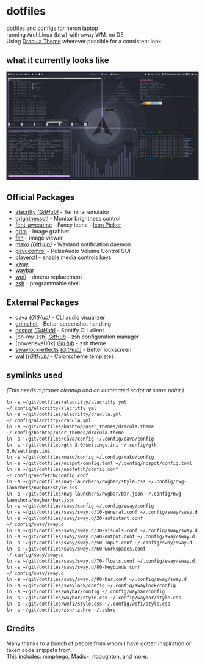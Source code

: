 # dotfiles
dotfiles and configs for heron laptop  
running ArchLinux (btw) with sway WM, no DE  
Using [Dracula Theme](https://draculatheme.com/) wherever possible for a consistent look.

## what it currently looks like
![preview](./preview.png)

## Official Packages
- [alacritty](https://archlinux.org/packages/community/x86_64/alacritty/) *[(GitHub)](https://github.com/alacritty/alacritty)* - Terminal emulator
- [brightnessctl](https://archlinux.org/packages/community/x86_64/brightnessctl/) - Monitor brightness control
- [font-awesome](https://archlinux.org/packages/community/any/font-awesome/) - Fancy icons - [Icon Picker](https://fontawesome.com/v5.15/icons?d=gallery&p=2&m=free)
- [grim](https://github.com/emersion/grim) - Image grabber
- [feh](https://archlinux.org/packages/extra/x86_64/feh/) - image viewer
- [mako](https://archlinux.org/packages/community/x86_64/mako/) *[(GitHub)](https://github.com/emersion/mako)* - Wayland notification daemon
- [pavucontrol](https://archlinux.org/packages/extra/x86_64/pavucontrol/) - PulseAudio Volume Control GUI
- [playerctl](https://archlinux.org/packages/community/x86_64/playerctl/) - enable media controls keys
- [sway](https://github.com/swaywm/sway)
- [waybar](https://github.com/Alexays/Waybar)
- [wofi](https://hg.sr.ht/~scoopta/wofi) - dmenu replacement
- [zsh](https://archlinux.org/packages/extra/x86_64/zsh/) - programmable shell

## External Packages
- [cava](https://aur.archlinux.org/packages/cava/) *[(GitHub)](https://github.com/karlstav/cava)* - CLI audio visualizer
- [grimshot](https://aur.archlinux.org/packages/grimshot/) - Better screenshot handling
- [ncspot](https://aur.archlinux.org/packages/ncspot/) *[(GitHub)](https://github.com/hrkfdn/ncspot)* - Spotify CLI client
- [oh-my-zsh] *[GitHub](https://github.com/ohmyzsh/ohmyzsh)* - zsh configuration manager
- [powerlevel10k] *[GitHub](https://github.com/romkatv/powerlevel10k)* - zsh theme
- [swaylock-effects](https://aur.archlinux.org/packages/swaylock-effects-git/) *[(GitHub)](https://github.com/mortie/swaylock-effects)* - Better lockscreen
- [wal](https://aur.archlinux.org/packages/wal-git/) *[([GitHub)](https://github.com/dylanaraps/wal)* - Colorscheme templates


## symlinks used
*(This needs a proper cleanup and an automated script at some point.)*
```
ln -s ~/git/dotfiles/alacritty/alacritty.yml ~/.config/alacritty/alacritty.yml
ln -s ~/git/dotfiles/alacritty/dracula.yml ~/.config/alacritty/dracula.yml
ln -s ~/git/dotfiles/bashtop/user_themes/dracula.theme ~/.config/bashtop/user_themes/dracula.theme
ln -s ~/git/dotfiles/cava/config ~/.config/cava/config
ln -s ~/git/dotfiles/gtk-3.0/settings.ini ~/.config/gtk-3.0/settings.ini
ln -s ~/git/dotfiles/mako/config ~/.config/mako/config
ln -s ~/git/dotfiles/ncspot/config.toml ~/.config/ncspot/config.toml
ln -s ~/git/dotfiles/neofetch/config.conf ~/.config/neofetch/config.conf
ln -s ~/git/dotfiles/nwg-launchers/nwgbar/style.css ~/.config/nwg-launchers/nwgbar/style.css
ln -s ~/git/dotfiles/nwg-launchers/nwgbar/bar.json ~/.config/nwg-launchers/nwgbar/bar.json
ln -s ~/git/dotfiles/sway/config ~/.config/sway/config
ln -s ~/git/dotfiles/sway/sway.d/10-general.conf ~/.config/sway/sway.d
ln -s ~/git/dotfiles/sway/sway.d/20-autostart.conf ~/.config/sway/sway.d
ln -s ~/git/dotfiles/sway/sway.d/30-visuals.conf ~/.config/sway/sway.d
ln -s ~/git/dotfiles/sway/sway.d/40-output.conf ~/.config/sway/sway.d
ln -s ~/git/dotfiles/sway/sway.d/50-input.conf ~/.config/sway/sway.d
ln -s ~/git/dotfiles/sway/sway.d/60-workspaces.conf ~/.config/sway/sway.d
ln -s ~/git/dotfiles/sway/sway.d/70-floats.conf ~/.config/sway/sway.d
ln -s ~/git/dotfiles/sway/sway.d/80-keybinds.conf ~/.config/sway/sway.d
ln -s ~/git/dotfiles/sway/sway.d/90-bar.conf ~/.config/sway/sway.d
ln -s ~/git/dotfiles/swaylock/config ~/.config/swaylock/config
ln -s ~/git/dotfiles/waybar/config ~/.config/waybar/config
ln -s ~/git/dotfiles/waybar/style.css ~/.config/waybar/style.css
ln -s ~/git/dotfiles/wofi/style.css ~/.config/wofi/style.css
ln -s ~/git/dotfiles/zsh/.zshrc ~/.zshrc
```

## Credits
Many thanks to a bunch of people from whom I have gotten inspiration or taken code snippets from.  
This includes: [mmphego](https://github.com/mmphego/dot-files), [Madic-](https://github.com/Madic-/Sway-DE), [nboughton](https://github.com/nboughton/dotfiles), and more.
